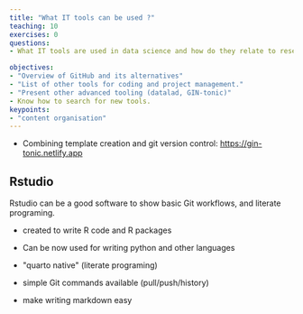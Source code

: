 ```yaml
---
title: "What IT tools can be used ?"
teaching: 10
exercises: 0
questions:
- What IT tools are used in data science and how do they relate to research project?

objectives:
- "Overview of GitHub and its alternatives"
- "List of other tools for coding and project management."
- "Present other advanced tooling (datalad, GIN-tonic)"
- Know how to search for new tools.
keypoints:
- "content organisation"
---
```



- Combining template creation and git version control: https://gin-tonic.netlify.app

## Rstudio
 
Rstudio can be a good software to show basic Git workflows, and literate programing.



- created to write R code and R packages

- Can be now used for writing python and other languages

- "quarto native" (literate programing)

- simple Git commands available (pull/push/history)

- make writing markdown easy